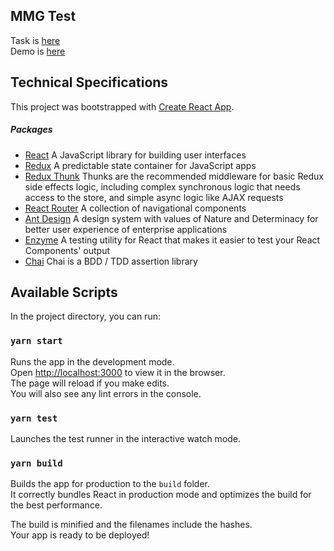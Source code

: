 ## MMG Test 

Task is [here](https://gist.github.com/moldstud-hr/a4398f6dddd16dc25e9bb387a9b4f4b8)<br/>
Demo is [here](https://tender-ride-0da5a8.netlify.com) 

## Technical Specifications

This project was bootstrapped with [Create React App](https://github.com/facebook/create-react-app).

##### Packages

- [React](https://reactjs.org/) A JavaScript library for building user interfaces
- [Redux](https://redux.js.org/) A predictable state container for JavaScript apps
- [Redux Thunk](https://github.com/reduxjs/redux-thunk) Thunks are the recommended middleware for basic Redux side effects logic, including complex synchronous logic that needs access to the store, and simple async logic like AJAX requests
- [React Router](https://reacttraining.com/react-router/) A collection of navigational components
- [Ant Design](https://ant.design/) A design system with values of Nature and Determinacy for better user experience of enterprise applications
- [Enzyme](https://airbnb.io/enzyme/) A testing utility for React that makes it easier to test your React Components' output
- [Chai](https://www.chaijs.com/) Chai is a BDD / TDD assertion library

## Available Scripts

In the project directory, you can run:

### `yarn start`

Runs the app in the development mode.<br>
Open [http://localhost:3000](http://localhost:3000) to view it in the browser.<br/> 
The page will reload if you make edits.<br/>
You will also see any lint errors in the console.

### `yarn test`

Launches the test runner in the interactive watch mode.<br>

### `yarn build`

Builds the app for production to the `build` folder.<br>
It correctly bundles React in production mode and optimizes the build for the best performance.

The build is minified and the filenames include the hashes.<br>
Your app is ready to be deployed!